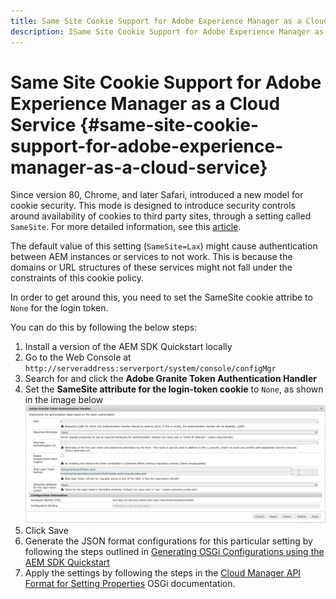 ```yaml
---
title: Same Site Cookie Support for Adobe Experience Manager as a Cloud Service
description: ISame Site Cookie Support for Adobe Experience Manager as a Cloud Service
---
```


# Same Site Cookie Support for Adobe Experience Manager as a Cloud Service {#same-site-cookie-support-for-adobe-experience-manager-as-a-cloud-service}

Since version 80, Chrome, and later Safari, introduced a new model for cookie security. This mode is designed to introduce security controls around availability of cookies to third party sites, through a setting called `SameSite`. For more detailed information, see this [article](https://web.dev/samesite-cookies-explained/).

The default value of this setting (`SameSite=Lax`) might cause authentication between AEM instances or services to not work. This is because the domains or URL structures of these services might not fall under the constraints of this cookie policy.

In order to get around this, you need to set the SameSite cookie attribe to `None` for the login token.

You can do this by following the below steps:

1. Install a version of the AEM SDK Quickstart locally
1. Go to the Web Console at `http://serveraddress:serverport/system/console/configMgr`
1. Search for and click the **Adobe Granite Token Authentication Handler**
1. Set the **SameSite attribute for the login-token cookie** to `None`, as shown in the image below
   ![samesite](/help/security/assets/samesite1.png)
1. Click Save
1. Generate the JSON format configurations for this particular setting by following the steps outlined in [Generating OSGi Configurations using the AEM SDK Quickstart](/help/implementing/deploying/configuring-osgi.md#generating-osgi-configurations-using-the-aem-sdk-quickstart)
1. Apply the settings by following the steps in the [Cloud Manager API Format for Setting Properties](/help/implementing/deploying/configuring-osgi.md#cloud-manager-api-format-for-setting-properties) OSGi documentation.
